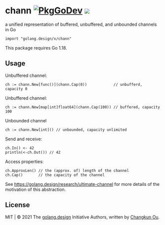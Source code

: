 # chann [![PkgGoDev](https://pkg.go.dev/badge/golang.design/x/chann)](https://pkg.go.dev/golang.design/x/chann) ![](https://changkun.de/urlstat?mode=github&repo=golang-design/chann)

a unified representation of buffered, unbuffered, and unbounded channels in Go

```
import "golang.design/x/chann"
```

This package requires Go 1.18.

## Usage


Unbuffered channel:

```
ch := chann.New[func()](chann.Cap(0))            // unbufferd, capacity 0
```

Unbuffered channel:

```
ch := chann.New[map[int]float64](chann.Cap(100)) // buffered, capacity 100
```

Unbounded channel

```
ch := chann.New[int]() // unbounded, capacity unlimited
```

Send and receive:

```
ch.In() <- 42
println(<-ch.Out()) // 42
```

Access properties:

```
ch.ApproxLen() // the (approx. of) length of the channel
ch.Cap()       // the capacity of the channel
```

See https://golang.design/research/ultimate-channel for more details of the motivation of this abstraction.

## License


MIT | &copy; 2021 The [golang.design](https://golang.design) Initiative Authors, written by [Changkun Ou](https://changkun.de).